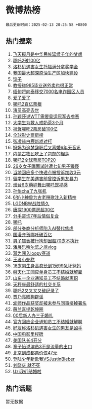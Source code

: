 # 微博热榜

`最后更新时间：2025-02-13 20:25:58 +0800`

## 热门搜索

1. [飞天揽月是中华民族延续千年的梦想](https://m.weibo.cn/search?containerid=100103type%3D1%26t%3D10%26q%3D%23%E9%A3%9E%E5%A4%A9%E6%8F%BD%E6%9C%88%E6%98%AF%E4%B8%AD%E5%8D%8E%E6%B0%91%E6%97%8F%E5%BB%B6%E7%BB%AD%E5%8D%83%E5%B9%B4%E7%9A%84%E6%A2%A6%E6%83%B3%23&stream_entry_id=51&isnewpage=1&extparam=seat%3D1%26cate%3D10103%26pos%3D0%26c_type%3D51%26filter_type%3Drealtimehot%26stream_entry_id%3D51%26q%3D%2523%25E9%25A3%259E%25E5%25A4%25A9%25E6%258F%25BD%25E6%259C%2588%25E6%2598%25AF%25E4%25B8%25AD%25E5%258D%258E%25E6%25B0%2591%25E6%2597%258F%25E5%25BB%25B6%25E7%25BB%25AD%25E5%258D%2583%25E5%25B9%25B4%25E7%259A%2584%25E6%25A2%25A6%25E6%2583%25B3%2523%26dgr%3D0%26display_time%3D1739449556%26pre_seqid%3D173944955674202304132128)
1. [哪吒2破100亿](https://m.weibo.cn/search?containerid=100103type%3D1%26t%3D10%26q%3D%23%E5%93%AA%E5%90%922%E7%A0%B4100%E4%BA%BF%23&stream_entry_id=31&isnewpage=1&extparam=seat%3D1%26cate%3D5001%26stream_entry_id%3D31%26lcate%3D5001%26q%3D%2523%25E5%2593%25AA%25E5%2590%25922%25E7%25A0%25B4100%25E4%25BA%25BF%2523%26band_rank%3D1%26realpos%3D1%26pos%3D0%26filter_type%3Drealtimehot%26flag%3D4%26c_type%3D31%26dgr%3D0%26display_time%3D1739449556%26pre_seqid%3D173944955674202304132128)
1. [洛杉矶遇害女生托福满分拿奖学金](https://m.weibo.cn/search?containerid=100103type%3D1%26t%3D10%26q%3D%23%E6%B4%9B%E6%9D%89%E7%9F%B6%E9%81%87%E5%AE%B3%E5%A5%B3%E7%94%9F%E6%89%98%E7%A6%8F%E6%BB%A1%E5%88%86%E6%8B%BF%E5%A5%96%E5%AD%A6%E9%87%91%23&stream_entry_id=31&isnewpage=1&extparam=seat%3D1%26cate%3D5001%26stream_entry_id%3D31%26lcate%3D5001%26q%3D%2523%25E6%25B4%259B%25E6%259D%2589%25E7%259F%25B6%25E9%2581%2587%25E5%25AE%25B3%25E5%25A5%25B3%25E7%2594%259F%25E6%2589%2598%25E7%25A6%258F%25E6%25BB%25A1%25E5%2588%2586%25E6%258B%25BF%25E5%25A5%2596%25E5%25AD%25A6%25E9%2587%2591%2523%26band_rank%3D2%26realpos%3D2%26pos%3D1%26filter_type%3Drealtimehot%26flag%3D0%26c_type%3D31%26dgr%3D0%26display_time%3D1739449556%26pre_seqid%3D173944955674202304132128)
1. [我国最大超深原油生产区加快建设](https://m.weibo.cn/search?containerid=100103type%3D1%26t%3D10%26q%3D%23%E6%88%91%E5%9B%BD%E6%9C%80%E5%A4%A7%E8%B6%85%E6%B7%B1%E5%8E%9F%E6%B2%B9%E7%94%9F%E4%BA%A7%E5%8C%BA%E5%8A%A0%E5%BF%AB%E5%BB%BA%E8%AE%BE%23&stream_entry_id=31&isnewpage=1&extparam=seat%3D1%26cate%3D5001%26stream_entry_id%3D31%26lcate%3D5001%26q%3D%2523%25E6%2588%2591%25E5%259B%25BD%25E6%259C%2580%25E5%25A4%25A7%25E8%25B6%2585%25E6%25B7%25B1%25E5%258E%259F%25E6%25B2%25B9%25E7%2594%259F%25E4%25BA%25A7%25E5%258C%25BA%25E5%258A%25A0%25E5%25BF%25AB%25E5%25BB%25BA%25E8%25AE%25BE%2523%26band_rank%3D3%26realpos%3D3%26pos%3D2%26filter_type%3Drealtimehot%26flag%3D0%26c_type%3D31%26dgr%3D0%26display_time%3D1739449556%26pre_seqid%3D173944955674202304132128)
1. [饺子](https://m.weibo.cn/search?containerid=100103type%3D1%26t%3D10%26q%3D%E9%A5%BA%E5%AD%90&stream_entry_id=31&isnewpage=1&extparam=seat%3D1%26cate%3D5001%26stream_entry_id%3D31%26lcate%3D5001%26q%3D%25E9%25A5%25BA%25E5%25AD%2590%26band_rank%3D4%26realpos%3D4%26pos%3D3%26filter_type%3Drealtimehot%26flag%3D1%26c_type%3D31%26dgr%3D0%26display_time%3D1739449556%26pre_seqid%3D173944955674202304132128)
1. [教授称985毕业送外卖也很正常](https://m.weibo.cn/search?containerid=100103type%3D1%26t%3D10%26q%3D%23%E6%95%99%E6%8E%88%E7%A7%B0985%E6%AF%95%E4%B8%9A%E9%80%81%E5%A4%96%E5%8D%96%E4%B9%9F%E5%BE%88%E6%AD%A3%E5%B8%B8%23&stream_entry_id=31&isnewpage=1&extparam=seat%3D1%26cate%3D5001%26stream_entry_id%3D31%26lcate%3D5001%26q%3D%2523%25E6%2595%2599%25E6%258E%2588%25E7%25A7%25B0985%25E6%25AF%2595%25E4%25B8%259A%25E9%2580%2581%25E5%25A4%2596%25E5%258D%2596%25E4%25B9%259F%25E5%25BE%2588%25E6%25AD%25A3%25E5%25B8%25B8%2523%26band_rank%3D5%26realpos%3D5%26pos%3D4%26filter_type%3Drealtimehot%26flag%3D1%26c_type%3D31%26dgr%3D0%26display_time%3D1739449556%26pre_seqid%3D173944955674202304132128)
1. [缅甸将向泰移交7000名电诈园区人员](https://m.weibo.cn/search?containerid=100103type%3D1%26t%3D10%26q%3D%23%E7%BC%85%E7%94%B8%E5%B0%86%E5%90%91%E6%B3%B0%E7%A7%BB%E4%BA%A47000%E5%90%8D%E7%94%B5%E8%AF%88%E5%9B%AD%E5%8C%BA%E4%BA%BA%E5%91%98%23&stream_entry_id=31&isnewpage=1&extparam=seat%3D1%26cate%3D5001%26stream_entry_id%3D31%26lcate%3D5001%26q%3D%2523%25E7%25BC%2585%25E7%2594%25B8%25E5%25B0%2586%25E5%2590%2591%25E6%25B3%25B0%25E7%25A7%25BB%25E4%25BA%25A47000%25E5%2590%258D%25E7%2594%25B5%25E8%25AF%2588%25E5%259B%25AD%25E5%258C%25BA%25E4%25BA%25BA%25E5%2591%2598%2523%26band_rank%3D6%26realpos%3D6%26pos%3D5%26filter_type%3Drealtimehot%26flag%3D0%26c_type%3D31%26dgr%3D0%26display_time%3D1739449556%26pre_seqid%3D173944955674202304132128)
1. [爱了爱了](https://m.weibo.cn/search?containerid=100103type%3D1%26t%3D10%26q%3D%23%E7%88%B1%E4%BA%86%E7%88%B1%E4%BA%86%23&stream_entry_id=31&isnewpage=1&extparam=seat%3D1%26adid%3D276006%26stream_entry_id%3D31%26lcate%3D5001%26q%3D%2523%25E7%2588%25B1%25E4%25BA%2586%25E7%2588%25B1%25E4%25BA%2586%2523%26band_rank%3D7%26pos%3D6%26cate%3D5001%26filter_type%3Drealtimehot%26is_ad_pos%3D1%26c_type%3D31%26dgr%3D0%26display_time%3D1739449556%26pre_seqid%3D173944955674202304132128)
1. [哪吒2百亿票根](https://m.weibo.cn/search?containerid=100103type%3D1%26t%3D10%26q%3D%23%E5%93%AA%E5%90%922%E7%99%BE%E4%BA%BF%E7%A5%A8%E6%A0%B9%23&stream_entry_id=31&isnewpage=1&extparam=seat%3D1%26cate%3D5001%26stream_entry_id%3D31%26lcate%3D5001%26q%3D%2523%25E5%2593%25AA%25E5%2590%25922%25E7%2599%25BE%25E4%25BA%25BF%25E7%25A5%25A8%25E6%25A0%25B9%2523%26band_rank%3D7%26realpos%3D7%26pos%3D7%26filter_type%3Drealtimehot%26flag%3D1%26c_type%3D31%26dgr%3D0%26display_time%3D1739449556%26pre_seqid%3D173944955674202304132128)
1. [演员高亮去世](https://m.weibo.cn/search?containerid=100103type%3D1%26t%3D10%26q%3D%23%E6%BC%94%E5%91%98%E9%AB%98%E4%BA%AE%E5%8E%BB%E4%B8%96%23&stream_entry_id=31&isnewpage=1&extparam=seat%3D1%26cate%3D5001%26stream_entry_id%3D31%26lcate%3D5001%26q%3D%2523%25E6%25BC%2594%25E5%2591%2598%25E9%25AB%2598%25E4%25BA%25AE%25E5%258E%25BB%25E4%25B8%2596%2523%26band_rank%3D8%26realpos%3D8%26pos%3D8%26filter_type%3Drealtimehot%26flag%3D2%26c_type%3D31%26dgr%3D0%26display_time%3D1739449556%26pre_seqid%3D173944955674202304132128)
1. [孙颖莎说WTT需要奥运冠军去参赛](https://m.weibo.cn/search?containerid=100103type%3D1%26t%3D10%26q%3D%23%E5%AD%99%E9%A2%96%E8%8E%8E%E8%AF%B4WTT%E9%9C%80%E8%A6%81%E5%A5%A5%E8%BF%90%E5%86%A0%E5%86%9B%E5%8E%BB%E5%8F%82%E8%B5%9B%23&stream_entry_id=31&isnewpage=1&extparam=seat%3D1%26cate%3D5001%26stream_entry_id%3D31%26lcate%3D5001%26q%3D%2523%25E5%25AD%2599%25E9%25A2%2596%25E8%258E%258E%25E8%25AF%25B4WTT%25E9%259C%2580%25E8%25A6%2581%25E5%25A5%25A5%25E8%25BF%2590%25E5%2586%25A0%25E5%2586%259B%25E5%258E%25BB%25E5%258F%2582%25E8%25B5%259B%2523%26band_rank%3D9%26realpos%3D9%26pos%3D9%26filter_type%3Drealtimehot%26flag%3D0%26c_type%3D31%26dgr%3D0%26display_time%3D1739449556%26pre_seqid%3D173944955674202304132128)
1. [大学生为救人戒奶茶3个月](https://m.weibo.cn/search?containerid=100103type%3D1%26t%3D10%26q%3D%23%E5%A4%A7%E5%AD%A6%E7%94%9F%E4%B8%BA%E6%95%91%E4%BA%BA%E6%88%92%E5%A5%B6%E8%8C%B63%E4%B8%AA%E6%9C%88%23&stream_entry_id=31&isnewpage=1&extparam=seat%3D1%26cate%3D5001%26stream_entry_id%3D31%26lcate%3D5001%26q%3D%2523%25E5%25A4%25A7%25E5%25AD%25A6%25E7%2594%259F%25E4%25B8%25BA%25E6%2595%2591%25E4%25BA%25BA%25E6%2588%2592%25E5%25A5%25B6%25E8%258C%25B63%25E4%25B8%25AA%25E6%259C%2588%2523%26band_rank%3D10%26realpos%3D10%26pos%3D10%26filter_type%3Drealtimehot%26flag%3D32768%26c_type%3D31%26dgr%3D0%26display_time%3D1739449556%26pre_seqid%3D173944955674202304132128)
1. [祝贺哪吒2票房破100亿](https://m.weibo.cn/search?containerid=100103type%3D1%26t%3D10%26q%3D%23%E7%A5%9D%E8%B4%BA%E5%93%AA%E5%90%922%E7%A5%A8%E6%88%BF%E7%A0%B4100%E4%BA%BF%23&stream_entry_id=31&isnewpage=1&extparam=seat%3D1%26cate%3D5001%26stream_entry_id%3D31%26lcate%3D5001%26q%3D%2523%25E7%25A5%259D%25E8%25B4%25BA%25E5%2593%25AA%25E5%2590%25922%25E7%25A5%25A8%25E6%2588%25BF%25E7%25A0%25B4100%25E4%25BA%25BF%2523%26band_rank%3D11%26realpos%3D11%26pos%3D11%26filter_type%3Drealtimehot%26flag%3D2%26c_type%3D31%26dgr%3D0%26display_time%3D1739449556%26pre_seqid%3D173944955674202304132128)
1. [全球影史票房榜](https://m.weibo.cn/search?containerid=100103type%3D1%26t%3D10%26q%3D%E5%85%A8%E7%90%83%E5%BD%B1%E5%8F%B2%E7%A5%A8%E6%88%BF%E6%A6%9C&stream_entry_id=31&isnewpage=1&extparam=seat%3D1%26cate%3D5001%26stream_entry_id%3D31%26lcate%3D5001%26q%3D%25E5%2585%25A8%25E7%2590%2583%25E5%25BD%25B1%25E5%258F%25B2%25E7%25A5%25A8%25E6%2588%25BF%25E6%25A6%259C%26band_rank%3D12%26realpos%3D12%26pos%3D12%26filter_type%3Drealtimehot%26flag%3D1%26c_type%3D31%26dgr%3D0%26display_time%3D1739449556%26pre_seqid%3D173944955674202304132128)
1. [张凌赫白鹿新戏对打](https://m.weibo.cn/search?containerid=100103type%3D1%26t%3D10%26q%3D%23%E5%BC%A0%E5%87%8C%E8%B5%AB%E7%99%BD%E9%B9%BF%E6%96%B0%E6%88%8F%E5%AF%B9%E6%89%93%23&stream_entry_id=31&isnewpage=1&extparam=seat%3D1%26cate%3D5001%26stream_entry_id%3D31%26lcate%3D5001%26q%3D%2523%25E5%25BC%25A0%25E5%2587%258C%25E8%25B5%25AB%25E7%2599%25BD%25E9%25B9%25BF%25E6%2596%25B0%25E6%2588%258F%25E5%25AF%25B9%25E6%2589%2593%2523%26band_rank%3D13%26realpos%3D13%26pos%3D13%26filter_type%3Drealtimehot%26flag%3D1%26c_type%3D31%26dgr%3D0%26display_time%3D1739449556%26pre_seqid%3D173944955674202304132128)
1. [妈妈为追梦辞职后又离婚6年无音讯](https://m.weibo.cn/search?containerid=100103type%3D1%26t%3D10%26q%3D%23%E5%A6%88%E5%A6%88%E4%B8%BA%E8%BF%BD%E6%A2%A6%E8%BE%9E%E8%81%8C%E5%90%8E%E5%8F%88%E7%A6%BB%E5%A9%9A6%E5%B9%B4%E6%97%A0%E9%9F%B3%E8%AE%AF%23&stream_entry_id=31&isnewpage=1&extparam=seat%3D1%26cate%3D5001%26stream_entry_id%3D31%26lcate%3D5001%26q%3D%2523%25E5%25A6%2588%25E5%25A6%2588%25E4%25B8%25BA%25E8%25BF%25BD%25E6%25A2%25A6%25E8%25BE%259E%25E8%2581%258C%25E5%2590%258E%25E5%258F%2588%25E7%25A6%25BB%25E5%25A9%259A6%25E5%25B9%25B4%25E6%2597%25A0%25E9%259F%25B3%25E8%25AE%25AF%2523%26band_rank%3D14%26realpos%3D14%26pos%3D14%26filter_type%3Drealtimehot%26flag%3D1%26c_type%3D31%26dgr%3D0%26display_time%3D1739449556%26pre_seqid%3D173944955674202304132128)
1. [内蒙古牧民吃上了包邮的榴莲](https://m.weibo.cn/search?containerid=100103type%3D1%26t%3D10%26q%3D%23%E5%86%85%E8%92%99%E5%8F%A4%E7%89%A7%E6%B0%91%E5%90%83%E4%B8%8A%E4%BA%86%E5%8C%85%E9%82%AE%E7%9A%84%E6%A6%B4%E8%8E%B2%23&stream_entry_id=31&isnewpage=1&extparam=seat%3D1%26cate%3D5001%26stream_entry_id%3D31%26band_rank%3D15%26q%3D%2523%25E5%2586%2585%25E8%2592%2599%25E5%258F%25A4%25E7%2589%25A7%25E6%25B0%2591%25E5%2590%2583%25E4%25B8%258A%25E4%25BA%2586%25E5%258C%2585%25E9%2582%25AE%25E7%259A%2584%25E6%25A6%25B4%25E8%258E%25B2%2523%26pos%3D15%26lcate%3D5001%26realpos%3D15%26flag%3D0%26filter_type%3Drealtimehot%26adid%3D276020%26c_type%3D31%26dgr%3D0%26display_time%3D1739449556%26pre_seqid%3D173944955674202304132128)
1. [哪吒2全球票房TOP20](https://m.weibo.cn/search?containerid=100103type%3D1%26t%3D10%26q%3D%23%E5%93%AA%E5%90%922%E5%85%A8%E7%90%83%E7%A5%A8%E6%88%BFTOP20%23&stream_entry_id=31&isnewpage=1&extparam=seat%3D1%26cate%3D5001%26stream_entry_id%3D31%26lcate%3D5001%26q%3D%2523%25E5%2593%25AA%25E5%2590%25922%25E5%2585%25A8%25E7%2590%2583%25E7%25A5%25A8%25E6%2588%25BFTOP20%2523%26band_rank%3D16%26realpos%3D16%26pos%3D16%26filter_type%3Drealtimehot%26flag%3D0%26c_type%3D31%26dgr%3D0%26display_time%3D1739449556%26pre_seqid%3D173944955674202304132128)
1. [26岁女子曝面试时遭七旬男子猥亵](https://m.weibo.cn/search?containerid=100103type%3D1%26t%3D10%26q%3D%2326%E5%B2%81%E5%A5%B3%E5%AD%90%E6%9B%9D%E9%9D%A2%E8%AF%95%E6%97%B6%E9%81%AD%E4%B8%83%E6%97%AC%E7%94%B7%E5%AD%90%E7%8C%A5%E4%BA%B5%23&stream_entry_id=31&isnewpage=1&extparam=seat%3D1%26cate%3D5001%26stream_entry_id%3D31%26lcate%3D5001%26q%3D%252326%25E5%25B2%2581%25E5%25A5%25B3%25E5%25AD%2590%25E6%259B%259D%25E9%259D%25A2%25E8%25AF%2595%25E6%2597%25B6%25E9%2581%25AD%25E4%25B8%2583%25E6%2597%25AC%25E7%2594%25B7%25E5%25AD%2590%25E7%258C%25A5%25E4%25BA%25B5%2523%26band_rank%3D17%26realpos%3D17%26pos%3D17%26filter_type%3Drealtimehot%26flag%3D1%26c_type%3D31%26dgr%3D0%26display_time%3D1739449556%26pre_seqid%3D173944955674202304132128)
1. [当地回应多个快递点被投诉加收3元](https://m.weibo.cn/search?containerid=100103type%3D1%26t%3D10%26q%3D%23%E5%BD%93%E5%9C%B0%E5%9B%9E%E5%BA%94%E5%A4%9A%E4%B8%AA%E5%BF%AB%E9%80%92%E7%82%B9%E8%A2%AB%E6%8A%95%E8%AF%89%E5%8A%A0%E6%94%B63%E5%85%83%23&stream_entry_id=31&isnewpage=1&extparam=seat%3D1%26cate%3D5001%26stream_entry_id%3D31%26lcate%3D5001%26q%3D%2523%25E5%25BD%2593%25E5%259C%25B0%25E5%259B%259E%25E5%25BA%2594%25E5%25A4%259A%25E4%25B8%25AA%25E5%25BF%25AB%25E9%2580%2592%25E7%2582%25B9%25E8%25A2%25AB%25E6%258A%2595%25E8%25AF%2589%25E5%258A%25A0%25E6%2594%25B63%25E5%2585%2583%2523%26band_rank%3D18%26realpos%3D18%26pos%3D18%26filter_type%3Drealtimehot%26flag%3D1%26c_type%3D31%26dgr%3D0%26display_time%3D1739449556%26pre_seqid%3D173944955674202304132128)
1. [留学生在美遇害前曾控诉男友暴力](https://m.weibo.cn/search?containerid=100103type%3D1%26t%3D10%26q%3D%23%E7%95%99%E5%AD%A6%E7%94%9F%E5%9C%A8%E7%BE%8E%E9%81%87%E5%AE%B3%E5%89%8D%E6%9B%BE%E6%8E%A7%E8%AF%89%E7%94%B7%E5%8F%8B%E6%9A%B4%E5%8A%9B%23&stream_entry_id=31&isnewpage=1&extparam=seat%3D1%26cate%3D5001%26stream_entry_id%3D31%26lcate%3D5001%26q%3D%2523%25E7%2595%2599%25E5%25AD%25A6%25E7%2594%259F%25E5%259C%25A8%25E7%25BE%258E%25E9%2581%2587%25E5%25AE%25B3%25E5%2589%258D%25E6%259B%25BE%25E6%258E%25A7%25E8%25AF%2589%25E7%2594%25B7%25E5%258F%258B%25E6%259A%25B4%25E5%258A%259B%2523%26band_rank%3D19%26realpos%3D19%26pos%3D19%26filter_type%3Drealtimehot%26flag%3D1%26c_type%3D31%26dgr%3D0%26display_time%3D1739449556%26pre_seqid%3D173944955674202304132128)
1. [烟台6岁萌娃舞出哪吒既视感](https://m.weibo.cn/search?containerid=100103type%3D1%26t%3D10%26q%3D%23%E7%83%9F%E5%8F%B06%E5%B2%81%E8%90%8C%E5%A8%83%E8%88%9E%E5%87%BA%E5%93%AA%E5%90%92%E6%97%A2%E8%A7%86%E6%84%9F%23&stream_entry_id=31&isnewpage=1&extparam=seat%3D1%26cate%3D5001%26stream_entry_id%3D31%26band_rank%3D20%26q%3D%2523%25E7%2583%259F%25E5%258F%25B06%25E5%25B2%2581%25E8%2590%258C%25E5%25A8%2583%25E8%2588%259E%25E5%2587%25BA%25E5%2593%25AA%25E5%2590%2592%25E6%2597%25A2%25E8%25A7%2586%25E6%2584%259F%2523%26pos%3D20%26lcate%3D5001%26realpos%3D20%26flag%3D1%26filter_type%3Drealtimehot%26adid%3D275729%26c_type%3D31%26dgr%3D0%26display_time%3D1739449556%26pre_seqid%3D173944955674202304132128)
1. [孙怡cha了九张机](https://m.weibo.cn/search?containerid=100103type%3D1%26t%3D10%26q%3D%E5%AD%99%E6%80%A1cha%E4%BA%86%E4%B9%9D%E5%BC%A0%E6%9C%BA&stream_entry_id=31&isnewpage=1&extparam=seat%3D1%26cate%3D5001%26stream_entry_id%3D31%26lcate%3D5001%26q%3D%25E5%25AD%2599%25E6%2580%25A1cha%25E4%25BA%2586%25E4%25B9%259D%25E5%25BC%25A0%25E6%259C%25BA%26band_rank%3D21%26realpos%3D21%26pos%3D21%26filter_type%3Drealtimehot%26flag%3D1%26c_type%3D31%26dgr%3D0%26display_time%3D1739449556%26pre_seqid%3D173944955674202304132128)
1. [6岁小神兽为古老秧歌注入新精神](https://m.weibo.cn/search?containerid=100103type%3D1%26t%3D10%26q%3D%236%E5%B2%81%E5%B0%8F%E7%A5%9E%E5%85%BD%E4%B8%BA%E5%8F%A4%E8%80%81%E7%A7%A7%E6%AD%8C%E6%B3%A8%E5%85%A5%E6%96%B0%E7%B2%BE%E7%A5%9E%23&stream_entry_id=31&isnewpage=1&extparam=seat%3D1%26cate%3D5001%26stream_entry_id%3D31%26band_rank%3D22%26q%3D%25236%25E5%25B2%2581%25E5%25B0%258F%25E7%25A5%259E%25E5%2585%25BD%25E4%25B8%25BA%25E5%258F%25A4%25E8%2580%2581%25E7%25A7%25A7%25E6%25AD%258C%25E6%25B3%25A8%25E5%2585%25A5%25E6%2596%25B0%25E7%25B2%25BE%25E7%25A5%259E%2523%26pos%3D22%26lcate%3D5001%26realpos%3D22%26flag%3D1%26filter_type%3Drealtimehot%26adid%3D275874%26c_type%3D31%26dgr%3D0%26display_time%3D1739449556%26pre_seqid%3D173944955674202304132128)
1. [LGDNBW战胜情久](https://m.weibo.cn/search?containerid=100103type%3D1%26t%3D10%26q%3D%23LGDNBW%E6%88%98%E8%83%9C%E6%83%85%E4%B9%85%23&stream_entry_id=31&isnewpage=1&extparam=seat%3D1%26cate%3D5001%26stream_entry_id%3D31%26lcate%3D5001%26q%3D%2523LGDNBW%25E6%2588%2598%25E8%2583%259C%25E6%2583%2585%25E4%25B9%2585%2523%26band_rank%3D23%26realpos%3D23%26pos%3D23%26filter_type%3Drealtimehot%26flag%3D1%26c_type%3D31%26dgr%3D0%26display_time%3D1739449556%26pre_seqid%3D173944955674202304132128)
1. [唐探1900票房超30亿](https://m.weibo.cn/search?containerid=100103type%3D1%26t%3D10%26q%3D%23%E5%94%90%E6%8E%A21900%E7%A5%A8%E6%88%BF%E8%B6%8530%E4%BA%BF%23&stream_entry_id=31&isnewpage=1&extparam=seat%3D1%26cate%3D5001%26stream_entry_id%3D31%26lcate%3D5001%26q%3D%2523%25E5%2594%2590%25E6%258E%25A21900%25E7%25A5%25A8%25E6%2588%25BF%25E8%25B6%258530%25E4%25BA%25BF%2523%26band_rank%3D24%26realpos%3D24%26pos%3D24%26filter_type%3Drealtimehot%26flag%3D0%26c_type%3D31%26dgr%3D0%26display_time%3D1739449556%26pre_seqid%3D173944955674202304132128)
1. [分手咨询7年后情侣复合](https://m.weibo.cn/search?containerid=100103type%3D1%26t%3D10%26q%3D%23%E5%88%86%E6%89%8B%E5%92%A8%E8%AF%A27%E5%B9%B4%E5%90%8E%E6%83%85%E4%BE%A3%E5%A4%8D%E5%90%88%23&stream_entry_id=31&isnewpage=1&extparam=seat%3D1%26cate%3D5001%26stream_entry_id%3D31%26lcate%3D5001%26q%3D%2523%25E5%2588%2586%25E6%2589%258B%25E5%2592%25A8%25E8%25AF%25A27%25E5%25B9%25B4%25E5%2590%258E%25E6%2583%2585%25E4%25BE%25A3%25E5%25A4%258D%25E5%2590%2588%2523%26band_rank%3D25%26realpos%3D25%26pos%3D25%26filter_type%3Drealtimehot%26flag%3D1%26c_type%3D31%26dgr%3D0%26display_time%3D1739449556%26pre_seqid%3D173944955674202304132128)
1. [哪吒](https://m.weibo.cn/search?containerid=100103type%3D1%26t%3D10%26q%3D%E5%93%AA%E5%90%92&stream_entry_id=31&isnewpage=1&extparam=seat%3D1%26cate%3D5001%26stream_entry_id%3D31%26lcate%3D5001%26q%3D%25E5%2593%25AA%25E5%2590%2592%26band_rank%3D26%26realpos%3D26%26pos%3D26%26filter_type%3Drealtimehot%26flag%3D0%26c_type%3D31%26dgr%3D0%26display_time%3D1739449556%26pre_seqid%3D173944955674202304132128)
1. [部分券商分析师陷入AI替代焦虑](https://m.weibo.cn/search?containerid=100103type%3D1%26t%3D10%26q%3D%23%E9%83%A8%E5%88%86%E5%88%B8%E5%95%86%E5%88%86%E6%9E%90%E5%B8%88%E9%99%B7%E5%85%A5AI%E6%9B%BF%E4%BB%A3%E7%84%A6%E8%99%91%23&stream_entry_id=31&isnewpage=1&extparam=seat%3D1%26cate%3D5001%26stream_entry_id%3D31%26lcate%3D5001%26q%3D%2523%25E9%2583%25A8%25E5%2588%2586%25E5%2588%25B8%25E5%2595%2586%25E5%2588%2586%25E6%259E%2590%25E5%25B8%2588%25E9%2599%25B7%25E5%2585%25A5AI%25E6%259B%25BF%25E4%25BB%25A3%25E7%2584%25A6%25E8%2599%2591%2523%26band_rank%3D27%26realpos%3D27%26pos%3D27%26filter_type%3Drealtimehot%26flag%3D1%26c_type%3D31%26dgr%3D0%26display_time%3D1739449556%26pre_seqid%3D173944955674202304132128)
1. [国漫齐贺哪吒破百亿](https://m.weibo.cn/search?containerid=100103type%3D1%26t%3D10%26q%3D%23%E5%9B%BD%E6%BC%AB%E9%BD%90%E8%B4%BA%E5%93%AA%E5%90%92%E7%A0%B4%E7%99%BE%E4%BA%BF%23&stream_entry_id=31&isnewpage=1&extparam=seat%3D1%26cate%3D5001%26stream_entry_id%3D31%26lcate%3D5001%26q%3D%2523%25E5%259B%25BD%25E6%25BC%25AB%25E9%25BD%2590%25E8%25B4%25BA%25E5%2593%25AA%25E5%2590%2592%25E7%25A0%25B4%25E7%2599%25BE%25E4%25BA%25BF%2523%26band_rank%3D28%26realpos%3D28%26pos%3D28%26filter_type%3Drealtimehot%26flag%3D1%26c_type%3D31%26dgr%3D0%26display_time%3D1739449556%26pre_seqid%3D173944955674202304132128)
1. [男子猥亵被行拘却因超70岁不执行](https://m.weibo.cn/search?containerid=100103type%3D1%26t%3D10%26q%3D%23%E7%94%B7%E5%AD%90%E7%8C%A5%E4%BA%B5%E8%A2%AB%E8%A1%8C%E6%8B%98%E5%8D%B4%E5%9B%A0%E8%B6%8570%E5%B2%81%E4%B8%8D%E6%89%A7%E8%A1%8C%23&stream_entry_id=31&isnewpage=1&extparam=seat%3D1%26cate%3D5001%26stream_entry_id%3D31%26lcate%3D5001%26q%3D%2523%25E7%2594%25B7%25E5%25AD%2590%25E7%258C%25A5%25E4%25BA%25B5%25E8%25A2%25AB%25E8%25A1%258C%25E6%258B%2598%25E5%258D%25B4%25E5%259B%25A0%25E8%25B6%258570%25E5%25B2%2581%25E4%25B8%258D%25E6%2589%25A7%25E8%25A1%258C%2523%26band_rank%3D29%26realpos%3D29%26pos%3D29%26filter_type%3Drealtimehot%26flag%3D0%26c_type%3D31%26dgr%3D0%26display_time%3D1739449556%26pre_seqid%3D173944955674202304132128)
1. [潘展乐哈尔滨之旅vlog](https://m.weibo.cn/search?containerid=100103type%3D1%26t%3D10%26q%3D%23%E6%BD%98%E5%B1%95%E4%B9%90%E5%93%88%E5%B0%94%E6%BB%A8%E4%B9%8B%E6%97%85vlog%23&stream_entry_id=31&isnewpage=1&extparam=seat%3D1%26cate%3D5001%26stream_entry_id%3D31%26lcate%3D5001%26q%3D%2523%25E6%25BD%2598%25E5%25B1%2595%25E4%25B9%2590%25E5%2593%2588%25E5%25B0%2594%25E6%25BB%25A8%25E4%25B9%258B%25E6%2597%2585vlog%2523%26band_rank%3D30%26realpos%3D30%26pos%3D30%26filter_type%3Drealtimehot%26flag%3D1%26c_type%3D31%26dgr%3D0%26display_time%3D1739449556%26pre_seqid%3D173944955674202304132128)
1. [邓为闯入loopy赛道](https://m.weibo.cn/search?containerid=100103type%3D1%26t%3D10%26q%3D%E9%82%93%E4%B8%BA%E9%97%AF%E5%85%A5loopy%E8%B5%9B%E9%81%93&stream_entry_id=31&isnewpage=1&extparam=seat%3D1%26cate%3D5001%26stream_entry_id%3D31%26lcate%3D5001%26q%3D%25E9%2582%2593%25E4%25B8%25BA%25E9%2597%25AF%25E5%2585%25A5loopy%25E8%25B5%259B%25E9%2581%2593%26band_rank%3D31%26realpos%3D31%26pos%3D31%26filter_type%3Drealtimehot%26flag%3D1%26c_type%3D31%26dgr%3D0%26display_time%3D1739449556%26pre_seqid%3D173944955674202304132128)
1. [王者小蛇糕](https://m.weibo.cn/search?containerid=100103type%3D1%26t%3D10%26q%3D%23%E7%8E%8B%E8%80%85%E5%B0%8F%E8%9B%87%E7%B3%95%23&stream_entry_id=31&isnewpage=1&extparam=seat%3D1%26cate%3D5001%26stream_entry_id%3D31%26lcate%3D5001%26q%3D%2523%25E7%258E%258B%25E8%2580%2585%25E5%25B0%258F%25E8%259B%2587%25E7%25B3%2595%2523%26band_rank%3D32%26realpos%3D32%26pos%3D32%26filter_type%3Drealtimehot%26flag%3D1%26c_type%3D31%26dgr%3D0%26display_time%3D1739449556%26pre_seqid%3D173944955674202304132128)
1. [16岁男生身高疯长到1米99急坏爸妈](https://m.weibo.cn/search?containerid=100103type%3D1%26t%3D10%26q%3D%2316%E5%B2%81%E7%94%B7%E7%94%9F%E8%BA%AB%E9%AB%98%E7%96%AF%E9%95%BF%E5%88%B01%E7%B1%B399%E6%80%A5%E5%9D%8F%E7%88%B8%E5%A6%88%23&stream_entry_id=31&isnewpage=1&extparam=seat%3D1%26cate%3D5001%26stream_entry_id%3D31%26lcate%3D5001%26q%3D%252316%25E5%25B2%2581%25E7%2594%25B7%25E7%2594%259F%25E8%25BA%25AB%25E9%25AB%2598%25E7%2596%25AF%25E9%2595%25BF%25E5%2588%25B01%25E7%25B1%25B399%25E6%2580%25A5%25E5%259D%258F%25E7%2588%25B8%25E5%25A6%2588%2523%26band_rank%3D33%26realpos%3D33%26pos%3D33%26filter_type%3Drealtimehot%26flag%3D0%26c_type%3D31%26dgr%3D0%26display_time%3D1739449556%26pre_seqid%3D173944955674202304132128)
1. [舜天化工回应单身员工不结婚就解雇](https://m.weibo.cn/search?containerid=100103type%3D1%26t%3D10%26q%3D%23%E8%88%9C%E5%A4%A9%E5%8C%96%E5%B7%A5%E5%9B%9E%E5%BA%94%E5%8D%95%E8%BA%AB%E5%91%98%E5%B7%A5%E4%B8%8D%E7%BB%93%E5%A9%9A%E5%B0%B1%E8%A7%A3%E9%9B%87%23&stream_entry_id=31&isnewpage=1&extparam=seat%3D1%26cate%3D5001%26stream_entry_id%3D31%26lcate%3D5001%26q%3D%2523%25E8%2588%259C%25E5%25A4%25A9%25E5%258C%2596%25E5%25B7%25A5%25E5%259B%259E%25E5%25BA%2594%25E5%258D%2595%25E8%25BA%25AB%25E5%2591%2598%25E5%25B7%25A5%25E4%25B8%258D%25E7%25BB%2593%25E5%25A9%259A%25E5%25B0%25B1%25E8%25A7%25A3%25E9%259B%2587%2523%26band_rank%3D34%26realpos%3D34%26pos%3D34%26filter_type%3Drealtimehot%26flag%3D0%26c_type%3D31%26dgr%3D0%26display_time%3D1739449556%26pre_seqid%3D173944955674202304132128)
1. [山东一企业通知员工不结婚就离职](https://m.weibo.cn/search?containerid=100103type%3D1%26t%3D10%26q%3D%23%E5%B1%B1%E4%B8%9C%E4%B8%80%E4%BC%81%E4%B8%9A%E9%80%9A%E7%9F%A5%E5%91%98%E5%B7%A5%E4%B8%8D%E7%BB%93%E5%A9%9A%E5%B0%B1%E7%A6%BB%E8%81%8C%23&stream_entry_id=31&isnewpage=1&extparam=seat%3D1%26cate%3D5001%26stream_entry_id%3D31%26lcate%3D5001%26q%3D%2523%25E5%25B1%25B1%25E4%25B8%259C%25E4%25B8%2580%25E4%25BC%2581%25E4%25B8%259A%25E9%2580%259A%25E7%259F%25A5%25E5%2591%2598%25E5%25B7%25A5%25E4%25B8%258D%25E7%25BB%2593%25E5%25A9%259A%25E5%25B0%25B1%25E7%25A6%25BB%25E8%2581%258C%2523%26band_rank%3D35%26realpos%3D35%26pos%3D35%26filter_type%3Drealtimehot%26flag%3D1%26c_type%3D31%26dgr%3D0%26display_time%3D1739449556%26pre_seqid%3D173944955674202304132128)
1. [天秤座最舒适的社交关系](https://m.weibo.cn/search?containerid=100103type%3D1%26t%3D10%26q%3D%23%E5%A4%A9%E7%A7%A4%E5%BA%A7%E6%9C%80%E8%88%92%E9%80%82%E7%9A%84%E7%A4%BE%E4%BA%A4%E5%85%B3%E7%B3%BB%23&stream_entry_id=31&isnewpage=1&extparam=seat%3D1%26cate%3D5001%26stream_entry_id%3D31%26lcate%3D5001%26q%3D%2523%25E5%25A4%25A9%25E7%25A7%25A4%25E5%25BA%25A7%25E6%259C%2580%25E8%2588%2592%25E9%2580%2582%25E7%259A%2584%25E7%25A4%25BE%25E4%25BA%25A4%25E5%2585%25B3%25E7%25B3%25BB%2523%26band_rank%3D36%26realpos%3D36%26pos%3D36%26filter_type%3Drealtimehot%26flag%3D1%26c_type%3D31%26dgr%3D0%26display_time%3D1739449556%26pre_seqid%3D173944955674202304132128)
1. [哪吒2又又又又破纪录了](https://m.weibo.cn/search?containerid=100103type%3D1%26t%3D10%26q%3D%23%E5%93%AA%E5%90%922%E5%8F%88%E5%8F%88%E5%8F%88%E5%8F%88%E7%A0%B4%E7%BA%AA%E5%BD%95%E4%BA%86%23&stream_entry_id=31&isnewpage=1&extparam=seat%3D1%26cate%3D5001%26stream_entry_id%3D31%26lcate%3D5001%26q%3D%2523%25E5%2593%25AA%25E5%2590%25922%25E5%258F%2588%25E5%258F%2588%25E5%258F%2588%25E5%258F%2588%25E7%25A0%25B4%25E7%25BA%25AA%25E5%25BD%2595%25E4%25BA%2586%2523%26band_rank%3D37%26realpos%3D37%26pos%3D37%26filter_type%3Drealtimehot%26flag%3D0%26c_type%3D31%26dgr%3D0%26display_time%3D1739449556%26pre_seqid%3D173944955674202304132128)
1. [贾乃亮晒狗辟谣](https://m.weibo.cn/search?containerid=100103type%3D1%26t%3D10%26q%3D%E8%B4%BE%E4%B9%83%E4%BA%AE%E6%99%92%E7%8B%97%E8%BE%9F%E8%B0%A3&stream_entry_id=31&isnewpage=1&extparam=seat%3D1%26cate%3D5001%26stream_entry_id%3D31%26lcate%3D5001%26q%3D%25E8%25B4%25BE%25E4%25B9%2583%25E4%25BA%25AE%25E6%2599%2592%25E7%258B%2597%25E8%25BE%259F%25E8%25B0%25A3%26band_rank%3D38%26realpos%3D38%26pos%3D38%26filter_type%3Drealtimehot%26flag%3D0%26c_type%3D31%26dgr%3D0%26display_time%3D1739449556%26pre_seqid%3D173944955674202304132128)
1. [幼师作品获奖却被未参与同事挤掉署名](https://m.weibo.cn/search?containerid=100103type%3D1%26t%3D10%26q%3D%23%E5%B9%BC%E5%B8%88%E4%BD%9C%E5%93%81%E8%8E%B7%E5%A5%96%E5%8D%B4%E8%A2%AB%E6%9C%AA%E5%8F%82%E4%B8%8E%E5%90%8C%E4%BA%8B%E6%8C%A4%E6%8E%89%E7%BD%B2%E5%90%8D%23&stream_entry_id=31&isnewpage=1&extparam=seat%3D1%26cate%3D5001%26stream_entry_id%3D31%26lcate%3D5001%26q%3D%2523%25E5%25B9%25BC%25E5%25B8%2588%25E4%25BD%259C%25E5%2593%2581%25E8%258E%25B7%25E5%25A5%2596%25E5%258D%25B4%25E8%25A2%25AB%25E6%259C%25AA%25E5%258F%2582%25E4%25B8%258E%25E5%2590%258C%25E4%25BA%258B%25E6%258C%25A4%25E6%258E%2589%25E7%25BD%25B2%25E5%2590%258D%2523%26band_rank%3D39%26realpos%3D39%26pos%3D39%26filter_type%3Drealtimehot%26flag%3D0%26c_type%3D31%26dgr%3D0%26display_time%3D1739449556%26pre_seqid%3D173944955674202304132128)
1. [萌兰喜提乾坤圈](https://m.weibo.cn/search?containerid=100103type%3D1%26t%3D10%26q%3D%23%E8%90%8C%E5%85%B0%E5%96%9C%E6%8F%90%E4%B9%BE%E5%9D%A4%E5%9C%88%23&stream_entry_id=31&isnewpage=1&extparam=seat%3D1%26cate%3D5001%26stream_entry_id%3D31%26lcate%3D5001%26q%3D%2523%25E8%2590%258C%25E5%2585%25B0%25E5%2596%259C%25E6%258F%2590%25E4%25B9%25BE%25E5%259D%25A4%25E5%259C%2588%2523%26band_rank%3D40%26realpos%3D40%26pos%3D40%26filter_type%3Drealtimehot%26flag%3D1%26c_type%3D31%26dgr%3D0%26display_time%3D1739449556%26pre_seqid%3D173944955674202304132128)
1. [00后新人办三无婚礼](https://m.weibo.cn/search?containerid=100103type%3D1%26t%3D10%26q%3D%2300%E5%90%8E%E6%96%B0%E4%BA%BA%E5%8A%9E%E4%B8%89%E6%97%A0%E5%A9%9A%E7%A4%BC%23&stream_entry_id=31&isnewpage=1&extparam=seat%3D1%26cate%3D5001%26stream_entry_id%3D31%26lcate%3D5001%26q%3D%252300%25E5%2590%258E%25E6%2596%25B0%25E4%25BA%25BA%25E5%258A%259E%25E4%25B8%2589%25E6%2597%25A0%25E5%25A9%259A%25E7%25A4%25BC%2523%26band_rank%3D41%26realpos%3D41%26pos%3D41%26filter_type%3Drealtimehot%26flag%3D0%26c_type%3D31%26dgr%3D0%26display_time%3D1739449556%26pre_seqid%3D173944955674202304132128)
1. [官方回应企业通知员工不结婚就解聘](https://m.weibo.cn/search?containerid=100103type%3D1%26t%3D10%26q%3D%23%E5%AE%98%E6%96%B9%E5%9B%9E%E5%BA%94%E4%BC%81%E4%B8%9A%E9%80%9A%E7%9F%A5%E5%91%98%E5%B7%A5%E4%B8%8D%E7%BB%93%E5%A9%9A%E5%B0%B1%E8%A7%A3%E8%81%98%23&stream_entry_id=31&isnewpage=1&extparam=seat%3D1%26cate%3D5001%26stream_entry_id%3D31%26lcate%3D5001%26q%3D%2523%25E5%25AE%2598%25E6%2596%25B9%25E5%259B%259E%25E5%25BA%2594%25E4%25BC%2581%25E4%25B8%259A%25E9%2580%259A%25E7%259F%25A5%25E5%2591%2598%25E5%25B7%25A5%25E4%25B8%258D%25E7%25BB%2593%25E5%25A9%259A%25E5%25B0%25B1%25E8%25A7%25A3%25E8%2581%2598%2523%26band_rank%3D42%26realpos%3D42%26pos%3D42%26filter_type%3Drealtimehot%26flag%3D1%26c_type%3D31%26dgr%3D0%26display_time%3D1739449556%26pre_seqid%3D173944955674202304132128)
1. [好友称洛杉矶遇害女生的男友是凶手](https://m.weibo.cn/search?containerid=100103type%3D1%26t%3D10%26q%3D%23%E5%A5%BD%E5%8F%8B%E7%A7%B0%E6%B4%9B%E6%9D%89%E7%9F%B6%E9%81%87%E5%AE%B3%E5%A5%B3%E7%94%9F%E7%9A%84%E7%94%B7%E5%8F%8B%E6%98%AF%E5%87%B6%E6%89%8B%23&stream_entry_id=31&isnewpage=1&extparam=seat%3D1%26cate%3D5001%26stream_entry_id%3D31%26lcate%3D5001%26q%3D%2523%25E5%25A5%25BD%25E5%258F%258B%25E7%25A7%25B0%25E6%25B4%259B%25E6%259D%2589%25E7%259F%25B6%25E9%2581%2587%25E5%25AE%25B3%25E5%25A5%25B3%25E7%2594%259F%25E7%259A%2584%25E7%2594%25B7%25E5%258F%258B%25E6%2598%25AF%25E5%2587%25B6%25E6%2589%258B%2523%26band_rank%3D43%26realpos%3D43%26pos%3D43%26filter_type%3Drealtimehot%26flag%3D0%26c_type%3D31%26dgr%3D0%26display_time%3D1739449556%26pre_seqid%3D173944955674202304132128)
1. [中国电影里程碑](https://m.weibo.cn/search?containerid=100103type%3D1%26t%3D10%26q%3D%E4%B8%AD%E5%9B%BD%E7%94%B5%E5%BD%B1%E9%87%8C%E7%A8%8B%E7%A2%91&stream_entry_id=31&isnewpage=1&extparam=seat%3D1%26cate%3D5001%26stream_entry_id%3D31%26lcate%3D5001%26q%3D%25E4%25B8%25AD%25E5%259B%25BD%25E7%2594%25B5%25E5%25BD%25B1%25E9%2587%258C%25E7%25A8%258B%25E7%25A2%2591%26band_rank%3D44%26realpos%3D44%26pos%3D44%26filter_type%3Drealtimehot%26flag%3D1%26c_type%3D31%26dgr%3D0%26display_time%3D1739449556%26pre_seqid%3D173944955674202304132128)
1. [美国队长4开分](https://m.weibo.cn/search?containerid=100103type%3D1%26t%3D10%26q%3D%23%E7%BE%8E%E5%9B%BD%E9%98%9F%E9%95%BF4%E5%BC%80%E5%88%86%23&stream_entry_id=31&isnewpage=1&extparam=seat%3D1%26cate%3D5001%26stream_entry_id%3D31%26lcate%3D5001%26q%3D%2523%25E7%25BE%258E%25E5%259B%25BD%25E9%2598%259F%25E9%2595%25BF4%25E5%25BC%2580%25E5%2588%2586%2523%26band_rank%3D45%26realpos%3D45%26pos%3D45%26filter_type%3Drealtimehot%26flag%3D0%26c_type%3D31%26dgr%3D0%26display_time%3D1739449556%26pre_seqid%3D173944955674202304132128)
1. [章子怡说演员3不是流量的出口](https://m.weibo.cn/search?containerid=100103type%3D1%26t%3D10%26q%3D%E7%AB%A0%E5%AD%90%E6%80%A1%E8%AF%B4%E6%BC%94%E5%91%983%E4%B8%8D%E6%98%AF%E6%B5%81%E9%87%8F%E7%9A%84%E5%87%BA%E5%8F%A3&stream_entry_id=31&isnewpage=1&extparam=seat%3D1%26cate%3D5001%26stream_entry_id%3D31%26lcate%3D5001%26q%3D%25E7%25AB%25A0%25E5%25AD%2590%25E6%2580%25A1%25E8%25AF%25B4%25E6%25BC%2594%25E5%2591%25983%25E4%25B8%258D%25E6%2598%25AF%25E6%25B5%2581%25E9%2587%258F%25E7%259A%2584%25E5%2587%25BA%25E5%258F%25A3%26band_rank%3D46%26realpos%3D46%26pos%3D46%26filter_type%3Drealtimehot%26flag%3D1%26c_type%3D31%26dgr%3D0%26display_time%3D1739449556%26pre_seqid%3D173944955674202304132128)
1. [北京到成都票价仅47元](https://m.weibo.cn/search?containerid=100103type%3D1%26t%3D10%26q%3D%23%E5%8C%97%E4%BA%AC%E5%88%B0%E6%88%90%E9%83%BD%E7%A5%A8%E4%BB%B7%E4%BB%8547%E5%85%83%23&stream_entry_id=31&isnewpage=1&extparam=seat%3D1%26cate%3D5001%26stream_entry_id%3D31%26lcate%3D5001%26q%3D%2523%25E5%258C%2597%25E4%25BA%25AC%25E5%2588%25B0%25E6%2588%2590%25E9%2583%25BD%25E7%25A5%25A8%25E4%25BB%25B7%25E4%25BB%258547%25E5%2585%2583%2523%26band_rank%3D47%26realpos%3D47%26pos%3D47%26filter_type%3Drealtimehot%26flag%3D0%26c_type%3D31%26dgr%3D0%26display_time%3D1739449556%26pre_seqid%3D173944955674202304132128)
1. [登陆少年新歌我VSJustinBieber](https://m.weibo.cn/search?containerid=100103type%3D1%26t%3D10%26q%3D%E7%99%BB%E9%99%86%E5%B0%91%E5%B9%B4%E6%96%B0%E6%AD%8C%E6%88%91VSJustinBieber&stream_entry_id=31&isnewpage=1&extparam=seat%3D1%26cate%3D5001%26stream_entry_id%3D31%26lcate%3D5001%26q%3D%25E7%2599%25BB%25E9%2599%2586%25E5%25B0%2591%25E5%25B9%25B4%25E6%2596%25B0%25E6%25AD%258C%25E6%2588%2591VSJustinBieber%26band_rank%3D48%26realpos%3D48%26pos%3D48%26filter_type%3Drealtimehot%26flag%3D0%26c_type%3D31%26dgr%3D0%26display_time%3D1739449556%26pre_seqid%3D173944955674202304132128)
1. [刘晓庆 就不死](https://m.weibo.cn/search?containerid=100103type%3D1%26t%3D10%26q%3D%E5%88%98%E6%99%93%E5%BA%86+%E5%B0%B1%E4%B8%8D%E6%AD%BB&stream_entry_id=31&isnewpage=1&extparam=seat%3D1%26cate%3D5001%26stream_entry_id%3D31%26lcate%3D5001%26q%3D%25E5%2588%2598%25E6%2599%2593%25E5%25BA%2586%2520%25E5%25B0%25B1%25E4%25B8%258D%25E6%25AD%25BB%26band_rank%3D49%26realpos%3D49%26pos%3D49%26filter_type%3Drealtimehot%26flag%3D0%26c_type%3D31%26dgr%3D0%26display_time%3D1739449556%26pre_seqid%3D173944955674202304132128)
1. [Uzi我们结婚啦](https://m.weibo.cn/search?containerid=100103type%3D1%26t%3D10%26q%3DUzi%E6%88%91%E4%BB%AC%E7%BB%93%E5%A9%9A%E5%95%A6&stream_entry_id=31&isnewpage=1&extparam=seat%3D1%26cate%3D5001%26stream_entry_id%3D31%26lcate%3D5001%26q%3DUzi%25E6%2588%2591%25E4%25BB%25AC%25E7%25BB%2593%25E5%25A9%259A%25E5%2595%25A6%26band_rank%3D50%26realpos%3D50%26pos%3D50%26filter_type%3Drealtimehot%26flag%3D0%26c_type%3D31%26dgr%3D0%26display_time%3D1739449556%26pre_seqid%3D173944955674202304132128)

## 热门话题

暂无数据
